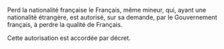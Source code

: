 Perd la nationalité française le Français, même mineur, qui, ayant une nationalité étrangère, est autorisé, sur sa demande, par le Gouvernement français, à perdre la qualité de Français.


  

Cette autorisation est accordée par décret.


  
